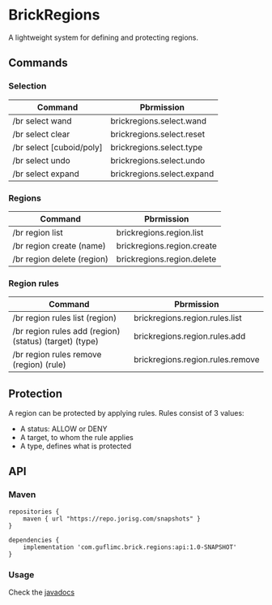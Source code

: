 # BrickRegions

A lightweight system for defining and protecting regions.

## Commands

### Selection
| Command                                              | Pbrmission                            |
|------------------------------------------------------|---------------------------------------|
| /br select wand                                      | brickregions.select.wand              |
| /br select clear                                     | brickregions.select.reset             |
| /br select [cuboid/poly]                             | brickregions.select.type              |
| /br select undo                                      | brickregions.select.undo              |
| /br select expand                                    | brickregions.select.expand            |

### Regions
| Command                                      | Pbrmission                 |
|----------------------------------------------|----------------------------|
| /br region list                              | brickregions.region.list   | 
| /br region create (name)                     | brickregions.region.create |
| /br region delete (region)                   | brickregions.region.delete |

### Region rules
| Command                        | Pbrmission                     |
|--------------------------------|--------------------------------|
| /br region rules list (region) | brickregions.region.rules.list |
| /br region rules add (region) (status) (target) (type) | brickregions.region.rules.add |
| /br region rules remove (region) (rule) | brickregions.region.rules.remove |

## Protection

A region can be protected by applying rules. Rules consist of 3 values:
- A status: ALLOW or DENY
- A target, to whom the rule applies
- A type, defines what is protected

## API

### Maven
```
repositories {
    maven { url "https://repo.jorisg.com/snapshots" }
}

dependencies {
    implementation 'com.guflimc.brick.regions:api:1.0-SNAPSHOT'
}
```

### Usage

Check the [javadocs](https://guflimc.github.io/BrickRegions/)